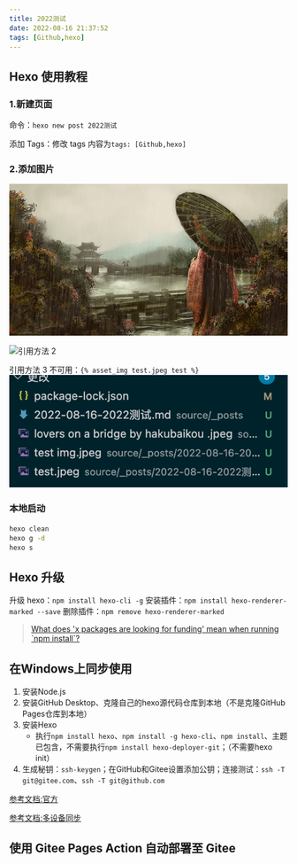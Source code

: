 ```yaml
---
title: 2022测试
date: 2022-08-16 21:37:52
tags: [Github,hexo]
---
```

## Hexo 使用教程

### 1.新建页面

命令：`hexo new post 2022测试`

添加 Tags：修改 tags 内容为`tags: [Github,hexo]`

### 2.添加图片

![引用方法 1](2022-08-16-2022测试/test%20img.jpeg)

<!-- more -->

![引用方法 2](test.jpeg)

引用方法 3 不可用：`{% asset_img test.jpeg test %}`
![截图后一键粘贴图片 Cmd+Alt+V](2022-08-16-2022测试/2022-08-17-00-19-33.png)

### 本地启动

```bash
hexo clean
hexo g -d
hexo s
```

## Hexo 升级

升级 hexo：`npm install hexo-cli -g`
安装插件：`npm install hexo-renderer-marked --save`
删除插件：`npm remove hexo-renderer-marked`

> [What does 'x packages are looking for funding' mean when running \`npm install\`?](https://stackoverflow.com/questions/58972251/what-does-x-packages-are-looking-for-funding-mean-when-running-npm-install)

## 在Windows上同步使用

1. 安装Node.js
2. 安装GitHub Desktop、克隆自己的hexo源代码仓库到本地（不是克隆GitHub Pages仓库到本地）
3. 安装Hexo
   - 执行`npm install hexo`、`npm install -g hexo-cli`、`npm install`、主题已包含，不需要执行`npm install hexo-deployer-git`；（不需要hexo init）
4. 生成秘钥：`ssh-keygen`；在GitHub和Gitee设置添加公钥；连接测试：`ssh -T git@gitee.com`、`ssh -T git@github.com`

[参考文档:官方](https://hexo.io/zh-cn/docs/#%E5%AE%89%E8%A3%85)

[参考文档:多设备同步](https://www.jianshu.com/p/937bda9123da)

## 使用 Gitee Pages Action 自动部署至 Gitee
